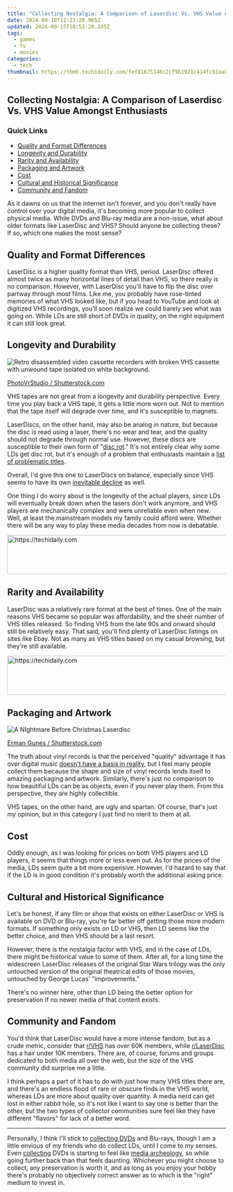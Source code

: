 ```yaml
---
title: "Collecting Nostalgia: A Comparison of Laserdisc Vs. VHS Value Amongst Enthusiasts"
date: 2024-09-10T12:23:20.965Z
updated: 2024-09-15T10:53:20.245Z
tags:
  - games
  - tv
  - movies
categories:
  - tech
thumbnail: https://thmb.techidaily.com/fef81675146c2cf9b1921c414fc91aab36a574a8ba9bd42eb42d2b4118536e73.jpg
---
```


## Collecting Nostalgia: A Comparison of Laserdisc Vs. VHS Value Amongst Enthusiasts

### Quick Links

* [Quality and Format Differences](https://fake-location.techidaily.com/life360-learn-how-everything-works-on-tecno-spark-10-5g-drfone-by-drfone-virtual-android/)
* [Longevity and Durability](https://extra-resources.techidaily.com/a-beginners-guide-to-editing-digits-in-tiktoks-for-2024/)
* [Rarity and Availability](https://facebook-video-content.techidaily.com/new-scouring-social-media-locating-facebook-videos-for-2024/)
* [Packaging and Artwork](https://phone-solutions.techidaily.com/complete-guide-for-recovering-messages-files-on-nubia-red-magic-9-pro-by-fonelab-android-recover-messages/)
* [Cost](https://fox-direct.techidaily.com/updated-the-ultimate-guide-to-crafting-compelling-and-credible-documentary-scripts/)
* [Cultural and Historical Significance](https://extra-hints.techidaily.com/navigating-lut-integration-in-adobe-ae/)
* [Community and Fandom](https://instagram-clips.techidaily.com/unlocking-higher-views-on-instagram-videos/)

 As it dawns on us that the internet isn't forever, and you don't really have control over your digital media, it's becoming more popular to collect physical media. While DVDs and Blu-ray media are a non-issue, what about older formats like LaserDisc and VHS? Should anyone be collecting these? If so, which one makes the most sense?

##  Quality and Format Differences

 LaserDisc is a higher quality format than VHS, period. LaserDisc offered almost twice as many horizontal lines of detail than VHS, so there really is no comparison. However, with LaserDisc you'll have to flip the disc over partway through most films. Like me, you probably have rose-tinted memories of what VHS looked like, but if you head to YouTube and look at digitized VHS recordings, you'll soon realize we could barely see what was going on. While LDs are still short of DVDs in quality, on the right equipment it can still look great.

##  Longevity and Durability

![Retro disassembled video cassette recorders with broken VHS cassette with unwound tape isolated on white background.](https://static1.howtogeekimages.com/wordpress/wp-content/uploads/2024/06/vhs-tape-stuck-in-player-with-tape-visible.jpg) 

[PhotoVrStudio / Shutterstock.com](https://www.shutterstock.com/image-photo/retro-disassembled-video-cassette-recorders-broken-2300677303)

 VHS tapes are not great from a longevity and durability perspective. Every time you play back a VHS tape, it gets a little more worn out. Not to mention that the tape itself will degrade over time, and it's susceptible to magnets.

 LaserDiscs, on the other hand, may also be analog in nature, but because the disc is read using a laser, there's no wear and tear, and the quality should not degrade through normal use. However, these discs are susceptible to their own form of "[disc rot](https://location-social.techidaily.com/how-to-fake-snapchat-location-without-jailbreak-on-honor-x8b-drfone-by-drfone-virtual-android/)." It's not entirely clear why some LDs get disc rot, but it's enough of a problem that enthusiasts maintain a [list of problematic titles](https://www.lddb.com/laserrot.php).

 Overall, I'd give this one to LaserDiscs on balance, especially since VHS seems to have its own [inevitable decline](https://www.scanmyphotos.com/blog/2019/07/how-to-digitize-vhs-tapes.html) as well.

 One thing I do worry about is the longevity of the actual players, since LDs will eventually break down when the lasers don't work anymore, and VHS players are mechanically complex and were unreliable even when new. Well, at least the mainstream models my family could afford were. Whether there will be any way to play these media decades from now is debatable.

<!-- affiliate ads begin -->
<a href="https://ephamedtechinc.pxf.io/c/5597632/2137203/26400" target="_top" id="2137203">
  <img src="//a.impactradius-go.com/display-ad/26400-2137203" border="0" alt="https://techidaily.com" width="728" height="90"/>
</a>
<img height="0" width="0" src="https://ephamedtechinc.pxf.io/i/5597632/2137203/26400" style="position:absolute;visibility:hidden;" border="0" />
<!-- affiliate ads end -->

##  Rarity and Availability

 LaserDisc was a relatively rare format at the best of times. One of the main reasons VHS became so popular was affordability, and the sheer number of VHS titles released. So finding VHS from the late 90s and onward should still be relatively easy. That said, you'll find plenty of LaserDisc listings on sites like Ebay. Not as many as VHS titles based on my casual browsing, but they're still available.

<!-- affiliate ads begin -->
<a href="https://appsumo.8odi.net/c/5597632/2118306/7443" target="_top" id="2118306">
  <img src="//a.impactradius-go.com/display-ad/7443-2118306" border="0" alt="https://techidaily.com" width="728" height="90"/>
</a>
<img height="0" width="0" src="https://appsumo.8odi.net/i/5597632/2118306/7443" style="position:absolute;visibility:hidden;" border="0" />
<!-- affiliate ads end -->

##  Packaging and Artwork

![A NIghtmare Before Christmas Laserdisc](https://static1.howtogeekimages.com/wordpress/wp-content/uploads/2024/06/a-nightmare-before-christmas-laserdisc.jpg) 

[Erman Gunes / Shutterstock.com](https://www.shutterstock.com/image-photo/ankara-turkey-january-19-2023-old-2251853805)

 The truth about vinyl records is that the perceived "quality" advantage it has over digital music [doesn't have a basis in reality](https://www.youtube.com/watch?v=lzRvSWPZQYk), but I feel many people collect them because the shape and size of vinyl records lends itself to amazing packaging and artwork. Similarly, there's just no comparison to how beautiful LDs can be as objects, even if you never play them. From this perspective, they are highly collectible.

 VHS tapes, on the other hand, are ugly and spartan. Of course, that's just my opinion, but in this category I just find no merit to them at all.

##  Cost

 Oddly enough, as I was looking for prices on both VHS players and LD players, it seems that things more or less even out. As for the prices of the media, LDs seem quite a bit more expensive. However, I'd hazard to say that if the LD is in good condition it's probably worth the additional asking price.

##  Cultural and Historical Significance

 Let's be honest, if any film or show that exists on either LaserDisc or VHS is available on DVD or Blu-ray, you're far better off getting those more modern formats. If something only exists on LD or VHS, then LD seems like the better choice, and then VHS should be a last resort.

 However, there is the nostalgia factor with VHS, and in the case of LDs, there might be historical value to some of them. After all, for a long time the widescreen LaserDisc releases of the original Star Wars trilogy was the only untouched version of the original theatrical edits of those movies, untouched by George Lucas' "improvements."

 There's no winner here, other than LD being the better option for preservation if no newer media of that content exists.

##  Community and Fandom

 You'd think that LaserDisc would have a more intense fandom, but as a crude metric, consider that [r/VHS](https://www.reddit.com/r/VHS/) has over 60K members, while [r/LaserDisc](https://www.reddit.com/r/LaserDisc/) has a hair under 10K members. There are, of course, forums and groups dedicated to both media all over the web, but the size of the VHS community did surprise me a little.

 I think perhaps a part of it has to do with just how many VHS titles there are, and there's an endless flood of rare or obscure finds in the VHS world, whereas LDs are more about quality over quantity. A media nerd can get lost in either rabbit hole, so it's not like I want to say one is better than the other, but the two types of collector communities sure feel like they have different "flavors" for lack of a better word.

---

 Personally, I think I'll stick to [collecting DVDs](https://extra-lessons.techidaily.com/instantaneous-infiltration-of-lost-reddit-threads/) and Blu-rays, though I am a little envious of my friends who do collect LDs, until I come to my senses. Even [collecting](https://instagram-video-files.techidaily.com/condense-cinematography-to-instagrams-max-on-macos-for-2024/) DVDs is starting to feel like [media archeology](https://some-techniques.techidaily.com/new-high-quality-hd-videos-at-a-tap-top-10-android-choices/), so while going further back than that feels daunting. Whichever you might choose to collect, any preservation is worth it, and as long as you enjoy your hobby there's probably no objectively correct answer as to which is the "right" medium to invest in.

<ins class="adsbygoogle"
     style="display:block"
     data-ad-format="autorelaxed"
     data-ad-client="ca-pub-7571918770474297"
     data-ad-slot="1223367746"></ins>

<ins class="adsbygoogle"
     style="display:block"
     data-ad-client="ca-pub-7571918770474297"
     data-ad-slot="8358498916"
     data-ad-format="auto"
     data-full-width-responsive="true"></ins>



